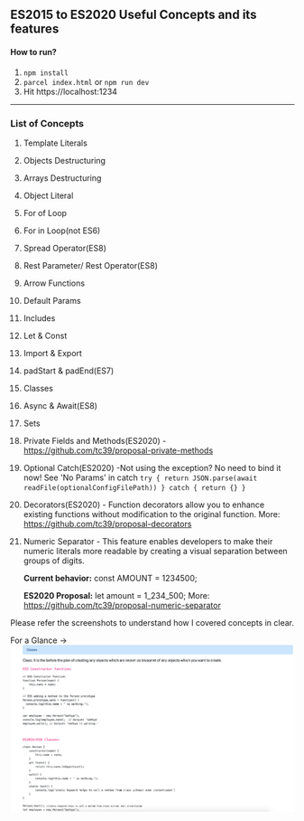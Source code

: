 ## ES2015 to ES2020 Useful Concepts and its features

#### How to run?

1. `npm install`
2. `parcel index.html` or `npm run dev` 
3.  Hit https://localhost:1234

___

### List of Concepts

1. Template Literals
2. Objects Destructuring
3. Arrays Destructuring
4. Object Literal
5. For of Loop
6. For in Loop(not ES6)
7. Spread Operator(ES8)
8. Rest Parameter/ Rest Operator(ES8)
9. Arrow Functions
10. Default Params
11. Includes
12. Let & Const
13. Import & Export
14. padStart & padEnd(ES7)
15. Classes
16. Async & Await(ES8)
17. Sets
18. Private Fields and Methods(ES2020) - https://github.com/tc39/proposal-private-methods
19. Optional Catch(ES2020)
    -Not using the exception? No need to bind it now! See 'No Params' in catch
    `try {
  return JSON.parse(await readFile(optionalConfigFilePath))
} catch {
  return {}
}`
20. Decorators(ES2020) - Function decorators allow you to enhance existing functions without modification to the original function.
More: https://github.com/tc39/proposal-decorators
21. Numeric Separator - This feature enables developers to make their numeric literals more readable by creating a visual separation between groups of digits.

    **Current behavior:** const AMOUNT = 1234500;

    **ES2020 Proposal:** let amount = 1_234_500; 
    More: https://github.com/tc39/proposal-numeric-separator

Please refer the screenshots to understand how I covered concepts in clear.

For a Glance ->
 ![ES6|Classes](/screenshots/15.classes.png)